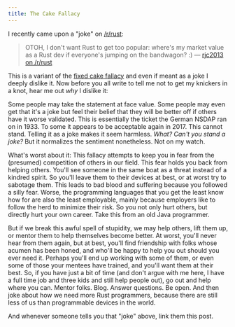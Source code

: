 ```yaml
---
title: The Cake Fallacy
---
```


I recently came upon a "joke" on [/r/rust](https://reddit.com/r/rust):

> OTOH, I don't want Rust to get too popular: where's my market value as a Rust dev if everyone's jumping on the bandwagon? :)
> –– [rjc2013 on /r/rust](https://www.reddit.com/r/rust/comments/79kaib/fun_facts_about_rusts_growing_popularity/dp2ra7q/)

This is a variant of the [fixed cake fallacy](https://www.brookings.edu/blog/future-development/2015/05/01/the-fixed-cake-fallacy-why-i-was-wrong-to-believe-that-rich-countries-are-rich-because-poor-countries-are-poor/)
and even if meant as a joke I deeply dislike it. Now before you all write to tell me not to get my knickers in a knot, hear me out *why* I dislike it:

Some people may take the statement at face value. Some people may even get that it's a joke but feel their belief that they will be better off if others have it worse
validated. This is essentially the ticket the German NSDAP ran on in 1933. To some it appears to be acceptable again in 2017. This cannot stand. Telling it as a joke
makes it seem harmless. *What? Can't you stand a joke?* But it normalizes the sentiment nonetheless. Not on my watch.

What's worst about it: This fallacy attempts to keep you in fear from the (presumed) competition of others in our field. This fear holds you back from helping others.
You'll see someone in the same boat as a threat instead of a kindred spirit. So you'll leave them to their devices at best, or at worst try to sabotage them. This
leads to bad blood and suffering because you followed a silly fear. Worse, the programming languages that you get the least know how for are also the least
employable, mainly because employers like to follow the herd to minimize their risk. So you not only hurt others, but directly hurt your own career. Take this from an
old Java programmer.

But if we break this awful spell of stupidity, we may help others, lift them up, or mentor them to help themselves become better. At worst, you'll never hear from them
again, but at best, you'll find friendship with folks whose acumen has been honed, and who'll be happy to help you out should you ever need it. Perhaps you'll end up
working with some of them, or even some of those your mentees have trained, and you'll want them at their best. So, if you have just a bit of time (and don't argue with
me here, I have a full time job and three kids and still help people out), go out and help where you can. Mentor folks. Blog. Answer questions. Be open. And then joke
about how we need more Rust programmers, because there are still less of us than programmable devices in the world.

And whenever someone tells you that "joke" above, link them this post.
